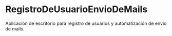 # RegistroDeUsuarioEnvioDeMails
Aplicación de escritorio para registro de usuarios y automatización de envio de mails.
